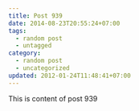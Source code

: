 ```yaml
---
title: Post 939
date: 2014-08-23T20:55:24+07:00
tags:
  - random post
  - untagged
category:
  - random post
  - uncategorized
updated: 2012-01-24T11:48:41+07:00
---
```

This is content of post 939